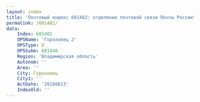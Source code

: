 ```yaml
---
layout: index
title: 'Почтовый индекс 601482: отделение почтовой связи Почты России'
permalink: /601482/
data:
    Index: 601482
    OPSName: 'Гороховец 2'
    OPSType: О
    OPSSubm: 601440
    Region: 'Владимирская область'
    Autonom: ''
    Area: ''
    City: Гороховец
    City1: ''
    ActDate: '20180813'
    IndexOld: ''
---
```


